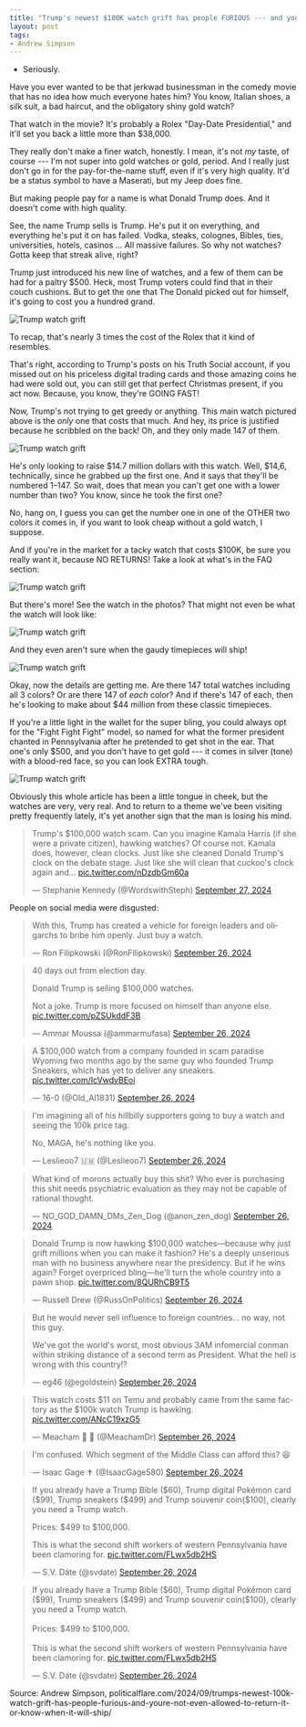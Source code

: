 ```yaml
---
title: "Trump's newest $100K watch grift has people FURIOUS --- and you're not even allowed to return it or know when it will ship"
layout: post
tags:
- Andrew Simpson
---
```


- Seriously.

Have you ever wanted to be that jerkwad businessman in the comedy movie that has no idea how much everyone hates him? You know, Italian shoes, a silk suit, a bad haircut, and the obligatory shiny gold watch?

That watch in the movie? It's probably a Rolex "Day-Date Presidential," and it'll set you back a little more than $38,000.

They really don't make a finer watch, honestly. I mean, it's not *my* taste, of course --- I'm not super into gold watches or gold, period. And I really just don't go in for the pay-for-the-name stuff, even if it's very high quality. It'd be a status symbol to have a Maserati, but my Jeep does fine.

But making people pay for a name is what Donald Trump does. And it doesn't come with high quality.

See, the name Trump sells is Trump. He's put it on everything, and everything he's put it on has failed. Vodka, steaks, colognes, Bibles, ties, universities, hotels, casinos ... All massive failures. So why not watches? Gotta keep that streak alive, right?

Trump just introduced his new line of watches, and a few of them can be had for a paltry $500. Heck, most Trump voters could find that in their couch cushions. But to get the one that The Donald picked out for himself, it's going to cost you a hundred grand.

![Trump watch grift](/assets/2024-09-27-trump-watch-grift-1.webp "Trump watch grift")

To recap, that's nearly 3 times the cost of the Rolex that it kind of resembles.

That's right, according to Trump's posts on his Truth Social account, if you missed out on his priceless digital trading cards and those amazing coins he had were sold out, you can still get that perfect Christmas present, if you act now. Because, you know, they're GOING FAST!

Now, Trump's not trying to get greedy or anything. This main watch pictured above is the *only* one that costs that much. And hey, its price is justified because he scribbled on the back! Oh, and they only made 147 of them.

![Trump watch grift](/assets/2024-09-27-trump-watch-grift-2.webp "Trump watch grift")

He's only looking to raise $14.7 million dollars with this watch. Well, $14,6, technically, since he grabbed up the first one. And it says that they'll be numbered 1–147. So wait, does that mean you can't get one with a lower number than two? You know, since he took the first one?

No, hang on, I guess you can get the number one in one of the OTHER two colors it comes in, if you want to look cheap without a gold watch, I suppose.

And if you're in the market for a tacky watch that costs $100K, be sure you really want it, because NO RETURNS! Take a look at what's in the FAQ section:

![Trump watch grift](/assets/2024-09-27-trump-watch-grift-3.webp "Trump watch grift")

But there's more! See the watch in the photos? That might not even be what the watch will look like:

![Trump watch grift](/assets/2024-09-27-trump-watch-grift-4.webp "Trump watch grift")

And they even aren't sure when the gaudy timepieces will ship!

![Trump watch grift](/assets/2024-09-27-trump-watch-grift-5.webp "Trump watch grift")

Okay, now the details are getting me. Are there 147 total watches including all 3 colors? Or are there 147 of *each* color? And if there's 147 of each, then he's looking to make about $44 million from these classic timepieces.

If you're a little light in the wallet for the super bling, you could always opt for the "Fight Fight Fight" model, so named for what the former president chanted in Pennsylvania after he pretended to get shot in the ear. That one's only $500, and you don't have to get gold --- it comes in silver (tone) with a blood-red face, so you can look EXTRA tough.

![Trump watch grift](/assets/2024-09-27-trump-watch-grift-6.webp "Trump watch grift")

Obviously this whole article has been a little tongue in cheek, but the watches are very, very real. And to return to a theme we've been visiting pretty frequently lately, it's yet another sign that the man is losing his mind.

<blockquote class="twitter-tweet"><p lang="en" dir="ltr">Trump's $100,000 watch scam. Can you imagine Kamala Harris (if she were a private citizen), hawking watches? Of course not. Kamala does, however, clean clocks. Just like she cleaned Donald Trump's clock on the debate stage. Just like she will clean that cuckoo's clock again and… <a href="https://t.co/nDzdbGm60a">pic.twitter.com/nDzdbGm60a</a></p>&mdash; Stephanie Kennedy (@WordswithSteph) <a href="https://twitter.com/WordswithSteph/status/1839457391953481898?ref_src=twsrc%5Etfw">September 27, 2024</a>
</blockquote>

People on social media were disgusted:

<blockquote class="twitter-tweet"><p lang="en" dir="ltr">With this, Trump has created a vehicle for foreign leaders and oligarchs to bribe him openly. Just buy a watch.</p>&mdash; Ron Filipkowski (@RonFilipkowski) <a href="https://twitter.com/RonFilipkowski/status/1839340085772472386?ref_src=twsrc%5Etfw">September 26, 2024</a></blockquote>

<blockquote class="twitter-tweet"><p lang="en" dir="ltr">40 days out from election day.</p><p>Donald Trump is selling $100,000 watches.</p><p>Not a joke. Trump is more focused on himself than anyone else. <a href="https://t.co/pZSUkddF3B">pic.twitter.com/pZSUkddF3B</a></p>&mdash; Ammar Moussa (@ammarmufasa) <a href="https://twitter.com/ammarmufasa/status/1839363969175429499?ref_src=twsrc%5Etfw">September 26, 2024</a></blockquote>

<blockquote class="twitter-tweet"><p lang="en" dir="ltr">A $100,000 watch from a company founded in scam paradise Wyoming two months ago by the same guy who founded Trump Sneakers, which has yet to deliver any sneakers. <a href="https://t.co/IcVwdvBEoi">pic.twitter.com/IcVwdvBEoi</a></p>&mdash; 16-0 (@Old_Al1831) <a href="https://twitter.com/Old_Al1831/status/1839325458229580081?ref_src=twsrc%5Etfw">September 26, 2024</a></blockquote>

<blockquote class="twitter-tweet"><p lang="en" dir="ltr">I&#39;m imagining all of his hillbilly supporters going to buy a watch and seeing the 100k price tag.</p><p>No, MAGA, he&#39;s nothing like you.</p>&mdash; Leslieoo7 🇺🇲 (@Leslieoo7) <a href="https://twitter.com/Leslieoo7/status/1839344319012221111?ref_src=twsrc%5Etfw">September 26, 2024</a></blockquote>

<blockquote class="twitter-tweet"><p lang="en" dir="ltr">What kind of morons actually buy this shit? Who ever is purchasing this shit needs psychiatric evaluation as they may not be capable of rational thought.</p>&mdash; NO_GOD_DAMN_DMs_Zen_Dog (@anon_zen_dog) <a href="https://twitter.com/anon_zen_dog/status/1839338868509941882?ref_src=twsrc%5Etfw">September 26, 2024</a></blockquote>

<blockquote class="twitter-tweet"><p lang="en" dir="ltr">Donald Trump is now hawking $100,000 watches—because why just grift millions when you can make it fashion? He&#39;s a deeply unserious man with no business anywhere near the presidency. But if he wins again? Forget overpriced bling—he'll turn the whole country into a pawn shop. <a href="https://t.co/8QURhCB9T5">pic.twitter.com/8QURhCB9T5</a></p>&mdash; Russell Drew (@RussOnPolitics) <a href="https://twitter.com/RussOnPolitics/status/1839356375107006502?ref_src=twsrc%5Etfw">September 26, 2024</a></blockquote>

<blockquote class="twitter-tweet"><p lang="en" dir="ltr">But he would never sell influence to foreign countries... no way, not this guy.</p><p>We&#39;ve got the world&#39;s worst, most obvious 3AM infomercial conman within striking distance of a second term as President. What the hell is wrong with this country!?</p>&mdash; eg46 (@egoldstein) <a href="https://twitter.com/egoldstein/status/1839338618487554062?ref_src=twsrc%5Etfw">September 26, 2024</a></blockquote>

<blockquote class="twitter-tweet"><p lang="en" dir="ltr">This watch costs $11 on Temu and probably came from the same factory as the $100k watch Trump is hawking. <a href="https://t.co/ANcC19xzG5">pic.twitter.com/ANcC19xzG5</a></p>&mdash; Meacham 🌊 🌊 (@MeachamDr) <a href="https://twitter.com/MeachamDr/status/1839399808873926985?ref_src=twsrc%5Etfw">September 26, 2024</a></blockquote>

<blockquote class="twitter-tweet"><p lang="en" dir="ltr">I'm confused. Which segment of the Middle Class can afford this? 😆</p>&mdash; Isaac Gage ✝️ (@IsaacGage580) <a href="https://twitter.com/IsaacGage580/status/1839343624104075399?ref_src=twsrc%5Etfw">September 26, 2024</a></blockquote>

<blockquote class="twitter-tweet"><p lang="en" dir="ltr">If you already have a Trump Bible ($60), Trump digital Pokémon card ($99), Trump sneakers ($499) and Trump souvenir coin($100), clearly you need a Trump watch.</p><p>Prices: $499 to $100,000.</p><p>This is what the second shift workers of western Pennsylvania have been clamoring for. <a href="https://t.co/FLwx5db2HS">pic.twitter.com/FLwx5db2HS</a></p>&mdash; S.V. Dáte (@svdate) <a href="https://twitter.com/svdate/status/1839335756478963787?ref_src=twsrc%5Etfw">September 26, 2024</a></blockquote>

<blockquote class="twitter-tweet"><p lang="en" dir="ltr">If you already have a Trump Bible ($60), Trump digital Pokémon card ($99), Trump sneakers ($499) and Trump souvenir coin($100), clearly you need a Trump watch. <br><br>Prices: $499 to $100,000.<br><br>This is what the second shift workers of western Pennsylvania have been clamoring for. <a href="https://t.co/FLwx5db2HS">pic.twitter.com/FLwx5db2HS</a></p>&mdash; S.V. Dáte (@svdate) <a href="https://twitter.com/svdate/status/1839335756478963787?ref_src=twsrc%5Etfw">September 26, 2024</a>
</blockquote>
<script async src="https://platform.twitter.com/widgets.js" charset="utf-8">
</script>

Source: Andrew Simpson, politicalflare.com/2024/09/trumps-newest-100k-watch-grift-has-people-furious-and-youre-not-even-allowed-to-return-it-or-know-when-it-will-ship/
